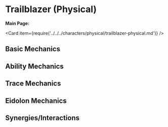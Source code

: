 # Trailblazer (Physical)

**Main Page:**

<Card item={require('../../../characters/physical/trailblazer-physical.md')} />

## Basic Mechanics

## Ability Mechanics

## Trace Mechanics

## Eidolon Mechanics

## Synergies/Interactions

